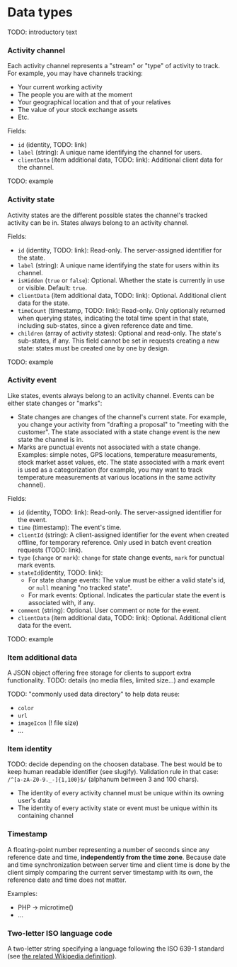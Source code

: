 # Data types

TODO: introductory text


### Activity channel

Each activity channel represents a "stream" or "type" of activity to track. For example, you may have channels tracking:

* Your current working activity
* The people you are with at the moment
* Your geographical location and that of your relatives
* The value of your stock exchange assets
* Etc.

Fields:

* `id` (identity, TODO: link)
* `label` (string): A unique name identifying the channel for users.
* `clientData` (item additional data, TODO: link): Additional client data for the channel.

TODO: example


### Activity state

Activity states are the different possible states the channel's tracked activity can be in. States always belong to an activity channel.

Fields:

* `id` (identity, TODO: link): Read-only. The server-assigned identifier for the state.
* `label` (string): A unique name identifying the state for users within its channel.
*  `isHidden` (`true` or `false`): Optional. Whether the state is currently in use or visible. Default: `true`.
* `clientData` (item additional data, TODO: link):  Optional. Additional client data for the state.
* `timeCount` (timestamp, TODO: link): Read-only. Only optionally returned when querying states, indicating the total time spent in that state, including sub-states, since a given reference date and time.
* `children` (array of activity states): Optional and read-only. The state's sub-states, if any. This field cannot be set in requests creating a new state: states must be created one by one by design.

TODO: example


### Activity event

Like states, events always belong to an activity channel. Events can be either state changes or "marks":

* State changes are changes of the channel's current state. For example, you change your activity from "drafting a proposal" to "meeting with the customer". The state associated with a state change event is the new state the channel is in.
* Marks are punctual events not associated with a state change. Examples: simple notes, GPS locations, temperature measurements, stock market asset values, etc. The state associated with a mark event is used as a categorization (for example, you may want to track temperature measurements at various locations in the same activity channel).

Fields:

* `id` (identity, TODO: link): Read-only. The server-assigned identifier for the event.
* `time` (timestamp): The event's time.
* `clientId` (string): A client-assigned identifier for the event when created offline, for temporary reference. Only used in batch event creation requests (TODO: link).
* `type` (`change` or `mark`): `change` for state change events, `mark` for punctual mark events.
* `stateId`(identity, TODO: link):
	* For state change events: The value must be either a valid state's id, or `null` meaning "no tracked state".
	* For mark events: Optional. Indicates the particular state the event is associated with, if any.
* `comment` (string): Optional. User comment or note for the event.
* `clientData` (item additional data, TODO: link):  Optional. Additional client data for the event.

TODO: example


### Item additional data

A JSON object offering free storage for clients to support extra functionality. TODO: details (no media files, limited size...) and example

TODO: "commonly used data directory" to help data reuse:

* `color`
* `url`
* `imageIcon` (! file size)
* ...


### Item identity

TODO: decide depending on the choosen database. The best would be to keep human readable identifier (see slugify). Validation rule in that case: `/^[a-zA-Z0-9._-]{1,100}$/` (alphanum between 3 and 100 chars).

* The identity of every activity channel must be unique within its owning user's data
* The identity of every activity state or event must be unique within its containing channel


### Timestamp

A floating-point number representing a number of seconds since any reference date and time, **independently from the time zone**. Because date and time synchronization between server time and client time is done by the client simply comparing the current server timestamp with its own, the reference date and time does not matter.

Examples:

* PHP -> microtime()
* ...


### Two-letter ISO language code

A two-letter string specifying a language following the ISO 639-1 standard (see [the related Wikipedia definition](http://en.wikipedia.org/wiki/ISO_639-1)).
